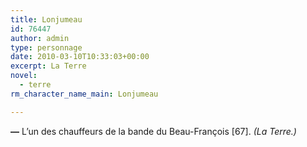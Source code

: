 ```yaml
---
title: Lonjumeau
id: 76447
author: admin
type: personnage
date: 2010-03-10T10:33:03+00:00
excerpt: La Terre
novel:
  - terre
rm_character_name_main: Lonjumeau

---
```

**—** L&rsquo;un des chauffeurs de la bande du Beau-François [67]. _(La Terre.)_